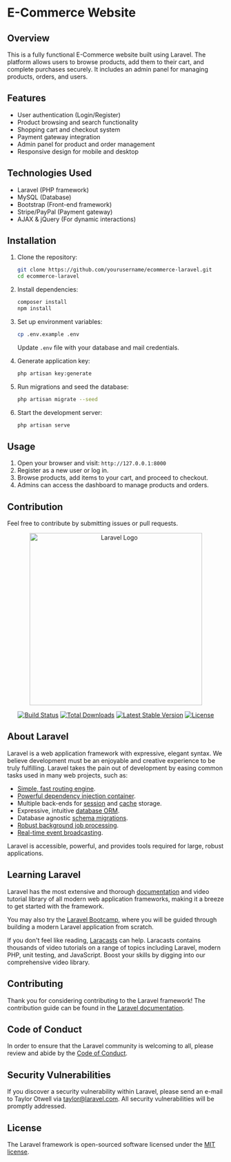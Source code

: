 # E-Commerce Website

## Overview
This is a fully functional E-Commerce website built using Laravel. The platform allows users to browse products, add them to their cart, and complete purchases securely. It includes an admin panel for managing products, orders, and users.

## Features
- User authentication (Login/Register)
- Product browsing and search functionality
- Shopping cart and checkout system
- Payment gateway integration
- Admin panel for product and order management
- Responsive design for mobile and desktop

## Technologies Used
- Laravel (PHP framework)
- MySQL (Database)
- Bootstrap (Front-end framework)
- Stripe/PayPal (Payment gateway)
- AJAX & jQuery (For dynamic interactions)

## Installation

1. Clone the repository:
   ```sh
   git clone https://github.com/yourusername/ecommerce-laravel.git
   cd ecommerce-laravel
   ```
2. Install dependencies:
   ```sh
   composer install
   npm install
   ```
3. Set up environment variables:
   ```sh
   cp .env.example .env
   ```
   Update `.env` file with your database and mail credentials.

4. Generate application key:
   ```sh
   php artisan key:generate
   ```
5. Run migrations and seed the database:
   ```sh
   php artisan migrate --seed
   ```
6. Start the development server:
   ```sh
   php artisan serve
   ```

## Usage
1. Open your browser and visit: `http://127.0.0.1:8000`
2. Register as a new user or log in.
3. Browse products, add items to your cart, and proceed to checkout.
4. Admins can access the dashboard to manage products and orders.

## Contribution
Feel free to contribute by submitting issues or pull requests. 





<p align="center"><a href="https://laravel.com" target="_blank"><img src="https://raw.githubusercontent.com/laravel/art/master/logo-lockup/5%20SVG/2%20CMYK/1%20Full%20Color/laravel-logolockup-cmyk-red.svg" width="400" alt="Laravel Logo"></a></p>

<p align="center">
<a href="https://github.com/laravel/framework/actions"><img src="https://github.com/laravel/framework/workflows/tests/badge.svg" alt="Build Status"></a>
<a href="https://packagist.org/packages/laravel/framework"><img src="https://img.shields.io/packagist/dt/laravel/framework" alt="Total Downloads"></a>
<a href="https://packagist.org/packages/laravel/framework"><img src="https://img.shields.io/packagist/v/laravel/framework" alt="Latest Stable Version"></a>
<a href="https://packagist.org/packages/laravel/framework"><img src="https://img.shields.io/packagist/l/laravel/framework" alt="License"></a>
</p>

## About Laravel

Laravel is a web application framework with expressive, elegant syntax. We believe development must be an enjoyable and creative experience to be truly fulfilling. Laravel takes the pain out of development by easing common tasks used in many web projects, such as:

- [Simple, fast routing engine](https://laravel.com/docs/routing).
- [Powerful dependency injection container](https://laravel.com/docs/container).
- Multiple back-ends for [session](https://laravel.com/docs/session) and [cache](https://laravel.com/docs/cache) storage.
- Expressive, intuitive [database ORM](https://laravel.com/docs/eloquent).
- Database agnostic [schema migrations](https://laravel.com/docs/migrations).
- [Robust background job processing](https://laravel.com/docs/queues).
- [Real-time event broadcasting](https://laravel.com/docs/broadcasting).

Laravel is accessible, powerful, and provides tools required for large, robust applications.

## Learning Laravel

Laravel has the most extensive and thorough [documentation](https://laravel.com/docs) and video tutorial library of all modern web application frameworks, making it a breeze to get started with the framework.

You may also try the [Laravel Bootcamp](https://bootcamp.laravel.com), where you will be guided through building a modern Laravel application from scratch.

If you don't feel like reading, [Laracasts](https://laracasts.com) can help. Laracasts contains thousands of video tutorials on a range of topics including Laravel, modern PHP, unit testing, and JavaScript. Boost your skills by digging into our comprehensive video library.


## Contributing

Thank you for considering contributing to the Laravel framework! The contribution guide can be found in the [Laravel documentation](https://laravel.com/docs/contributions).

## Code of Conduct

In order to ensure that the Laravel community is welcoming to all, please review and abide by the [Code of Conduct](https://laravel.com/docs/contributions#code-of-conduct).

## Security Vulnerabilities

If you discover a security vulnerability within Laravel, please send an e-mail to Taylor Otwell via [taylor@laravel.com](mailto:taylor@laravel.com). All security vulnerabilities will be promptly addressed.

## License

The Laravel framework is open-sourced software licensed under the [MIT license](https://opensource.org/licenses/MIT).
